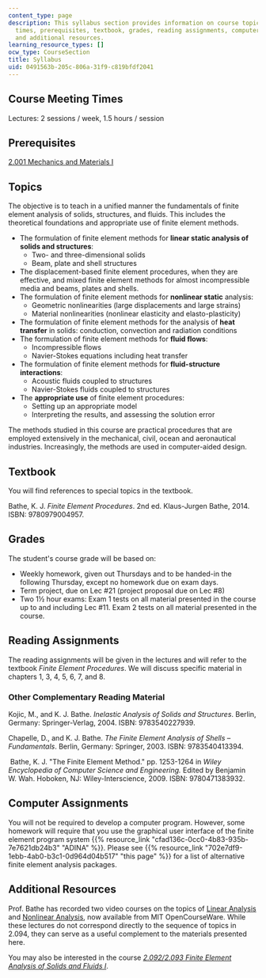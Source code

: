 ```yaml
---
content_type: page
description: This syllabus section provides information on course topics, meeting
  times, prerequisites, textbook, grades, reading assignments, computer assignments,
  and additional resources.
learning_resource_types: []
ocw_type: CourseSection
title: Syllabus
uid: 0491563b-205c-806a-31f9-c819bfdf2041
---
```


Course Meeting Times
--------------------

Lectures: 2 sessions / week, 1.5 hours / session

Prerequisites
-------------

[2.001 Mechanics and Materials I](/courses/2-001-mechanics-materials-i-fall-2006)

Topics
------

The objective is to teach in a unified manner the fundamentals of finite element analysis of solids, structures, and fluids. This includes the theoretical foundations and appropriate use of finite element methods.

*   The formulation of finite element methods for **linear static analysis of solids and structures**:
    *   Two- and three-dimensional solids
    *   Beam, plate and shell structures
*   The displacement-based finite element procedures, when they are effective, and mixed finite element methods for almost incompressible media and beams, plates and shells.
*   The formulation of finite element methods for **nonlinear static** analysis:
    *   Geometric nonlinearities (large displacements and large strains)
    *   Material nonlinearities (nonlinear elasticity and elasto-plasticity)
*   The formulation of finite element methods for the analysis of **heat transfer** in solids: conduction, convection and radiation conditions
*   The formulation of finite element methods for **fluid flows**:
    *   Incompressible flows
    *   Navier-Stokes equations including heat transfer
*   The formulation of finite element methods for **fluid-structure interactions**:
    *   Acoustic fluids coupled to structures
    *   Navier-Stokes fluids coupled to structures
*   The **appropriate use** of finite element procedures:
    *   Setting up an appropriate model
    *   Interpreting the results, and assessing the solution error

The methods studied in this course are practical procedures that are employed extensively in the mechanical, civil, ocean and aeronautical industries. Increasingly, the methods are used in computer-aided design.

Textbook
--------

You will find references to special topics in the textbook.

Bathe, K. J. _Finite Element Procedures_. 2nd ed. Klaus-Jurgen Bathe, 2014. ISBN: 9780979004957.

Grades
------

The student's course grade will be based on:

*   Weekly homework, given out Thursdays and to be handed-in the following Thursday, except no homework due on exam days.
*   Term project, due on Lec #21 (project proposal due on Lec #8)
*   Two 1½ hour exams: Exam 1 tests on all material presented in the course up to and including Lec #11. Exam 2 tests on all material presented in the course.

Reading Assignments
-------------------

The reading assignments will be given in the lectures and will refer to the textbook _Finite Element Procedures_. We will discuss specific material in chapters 1, 3, 4, 5, 6, 7, and 8.

### Other Complementary Reading Material

Kojic, M., and K. J. Bathe. _Inelastic Analysis of Solids and Structures_. Berlin, Germany: Springer-Verlag, 2004. ISBN: 9783540227939.

Chapelle, D., and K. J. Bathe. _The Finite Element Analysis of Shells – Fundamentals_. Berlin, Germany: Springer, 2003. ISBN: 9783540413394.

 Bathe, K. J. "The Finite Element Method." pp. 1253-1264 in _Wiley Encyclopedia of Computer Science and Engineering._ Edited by Benjamin W. Wah. Hoboken, NJ: Wiley-Interscience, 2009. ISBN: 9780471383932.

Computer Assignments
--------------------

You will not be required to develop a computer program. However, some homework will require that you use the graphical user interface of the finite element program system {{% resource_link "cfad136c-0cc0-4b83-935b-7e7621db24b3" "ADINA" %}}. Please see {{% resource_link "702e7df9-1ebb-4ab0-b3c1-0d964d04b517" "this page" %}} for a list of alternative finite element analysis packages.

Additional Resources
--------------------

Prof. Bathe has recorded two video courses on the topics of [Linear Analysis](/courses/res-2-002-finite-element-procedures-for-solids-and-structures-spring-2010/video_galleries/linear) and [Nonlinear Analysis](/courses/res-2-002-finite-element-procedures-for-solids-and-structures-spring-2010/video_galleries/nonlinear), now available from MIT OpenCourseWare. While these lectures do not correspond directly to the sequence of topics in 2.094, they can serve as a useful complement to the materials presented here.

You may also be interested in the course [_2.092/2.093 Finite Element Analysis of Solids and Fluids I_](/courses/2-092-finite-element-analysis-of-solids-and-fluids-i-fall-2009).